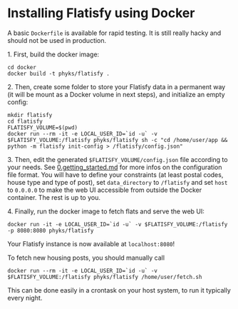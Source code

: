 Installing Flatisfy using Docker
================================

A basic `Dockerfile` is available for rapid testing. It is still really hacky
and should not be used in production.


1\. First, build the docker image:

```
cd docker
docker build -t phyks/flatisfy .
```

2\. Then, create some folder to store your Flatisfy data in a permanent way (it
   will be mount as a Docker volume in next steps), and initialize an empty
   config:

```
mkdir flatisfy
cd flatisfy
FLATISFY_VOLUME=$(pwd)
docker run --rm -it -e LOCAL_USER_ID=`id -u` -v $FLATISFY_VOLUME:/flatisfy phyks/flatisfy sh -c "cd /home/user/app && python -m flatisfy init-config > /flatisfy/config.json"
```


3\. Then, edit the generated `$FLATISFY_VOLUME/config.json` file according to your needs. See
   [0.getting_started.md](0.getting_started.md) for more infos on the
   configuration file format. You will have to define your constraints (at
   least postal codes, house type and type of post), set `data_directory` to
   `/flatisfy` and set `host` to `0.0.0.0` to make the web UI accessible from
   outside the Docker container. The rest is up to you.


4\. Finally, run the docker image to fetch flats and serve the web UI:

```
docker run -it -e LOCAL_USER_ID=`id -u` -v $FLATISFY_VOLUME:/flatisfy -p 8080:8080 phyks/flatisfy
```

Your Flatisfy instance is now available at `localhost:8080`!


To fetch new housing posts, you should manually call

```
docker run --rm -it -e LOCAL_USER_ID=`id -u` -v $FLATISFY_VOLUME:/flatisfy phyks/flatisfy /home/user/fetch.sh
```

This can be done easily in a crontask on your host system, to run it typically
every night.
